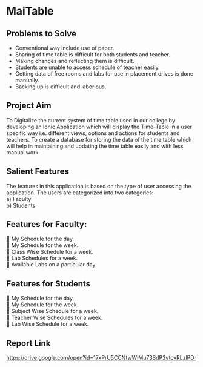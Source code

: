 # MaiTable

## Problems to Solve
<ul>
  <li>
    Conventional way include use of paper.</li>
  <li>
    Sharing of time table is difficult for both students and teacher.</li>
  <li>Making changes and reflecting them is difficult.</li>
  <li>Students are unable to access schedule of teacher easily.</li>
  <li>Getting data of free rooms and labs for use in placement drives is done manually.</li>
  <li>Backing up is difficult and laborious.</li>
</ul>

## Project Aim
To Digitalize the current system of time table used in our college by developing an Ionic
Application which will display the Time-Table in a user specific way i.e. different views, options
and actions for students and teachers.
To create a database for storing the data of the time table which will help in maintaining and
updating the time table easily and with less manual work.

## Salient Features
The features in this application is based on the type of user accessing the application. The users
are categorized into two categories:<br>
a) Faculty<br>
b) Students

## Features for Faculty:
 My Schedule for the day.<br>
 My Schedule for the week.<br>
 Class Wise Schedule for a week.<br>
 Lab Schedules for a week.<br>
 Available Labs on a particular day. <br>

## Features for Students
 My Schedule for the day.<br>
 My Schedule for the week.<br>
 Subject Wise Schedule for a week.<br>
 Teacher Wise Schedules for a week.<br>
 Lab Wise Schedule for a week. 

## Report Link 
https://drive.google.com/open?id=17xPrU5CCNtwWiMu73SdP2vtcvRLzlPDr
